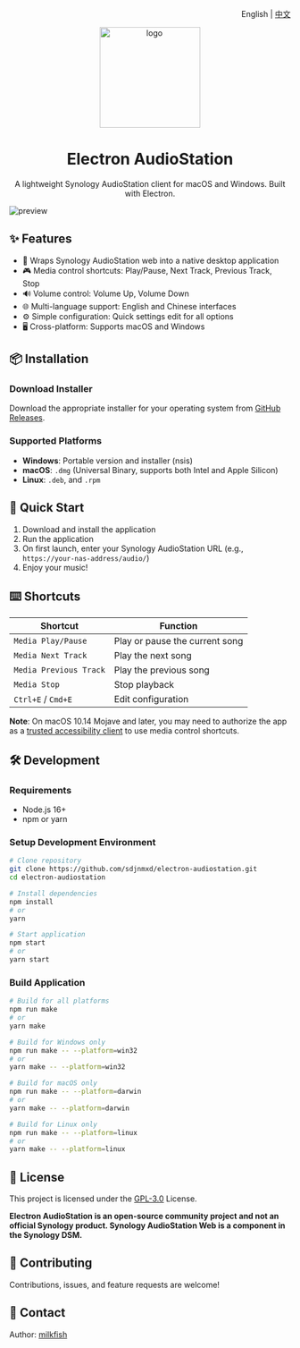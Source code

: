 <p align="right">
  English | <a href="README.md">中文</a>
</p>

<p align="center">
  <img src="assets/icon.png" alt="logo" height="180" />
</p>

<h1 align="center">Electron AudioStation</h1>

<p align="center">
  A lightweight Synology AudioStation client for macOS and Windows. Built with Electron.
</p>

![preview](https://user-images.githubusercontent.com/6388562/64693419-d34c0380-d4c9-11e9-90e8-1fdc0d778c36.png)

## ✨ Features

- 🎵 Wraps Synology AudioStation web into a native desktop application
- 🎮 Media control shortcuts: Play/Pause, Next Track, Previous Track, Stop
- 🔊 Volume control: Volume Up, Volume Down
- 🌐 Multi-language support: English and Chinese interfaces
- ⚙️ Simple configuration: Quick settings edit for all options
- 🖥️ Cross-platform: Supports macOS and Windows

## 📦 Installation

### Download Installer

Download the appropriate installer for your operating system from [GitHub Releases](https://github.com/sdjnmxd/electron-audiostation/releases).

### Supported Platforms

- **Windows**: Portable version and installer (nsis)
- **macOS**: `.dmg` (Universal Binary, supports both Intel and Apple Silicon)
- **Linux**: `.deb`, and `.rpm`

## 🚀 Quick Start

1. Download and install the application
2. Run the application
3. On first launch, enter your Synology AudioStation URL (e.g., `https://your-nas-address/audio/`)
4. Enjoy your music!

## ⌨️ Shortcuts

| Shortcut | Function |
|----------|----------|
| `Media Play/Pause` | Play or pause the current song |
| `Media Next Track` | Play the next song |
| `Media Previous Track` | Play the previous song |
| `Media Stop` | Stop playback |
| `Ctrl+E` / `Cmd+E` | Edit configuration |

**Note**: On macOS 10.14 Mojave and later, you may need to authorize the app as a [trusted accessibility client](https://developer.apple.com/library/archive/documentation/Accessibility/Conceptual/AccessibilityMacOSX/OSXAXTestingApps.html) to use media control shortcuts.

## 🛠️ Development

### Requirements

- Node.js 16+
- npm or yarn

### Setup Development Environment

```bash
# Clone repository
git clone https://github.com/sdjnmxd/electron-audiostation.git
cd electron-audiostation

# Install dependencies
npm install
# or
yarn

# Start application
npm start
# or
yarn start
```

### Build Application

```bash
# Build for all platforms
npm run make
# or
yarn make

# Build for Windows only
npm run make -- --platform=win32
# or
yarn make -- --platform=win32

# Build for macOS only
npm run make -- --platform=darwin
# or
yarn make -- --platform=darwin

# Build for Linux only
npm run make -- --platform=linux
# or
yarn make -- --platform=linux
```

## 📝 License

This project is licensed under the [GPL-3.0](LICENSE) License.

**Electron AudioStation is an open-source community project and not an official Synology product. Synology AudioStation Web is a component in the Synology DSM.**

## 🤝 Contributing

Contributions, issues, and feature requests are welcome!

## 📧 Contact

Author: [milkfish](https://www.milkfish.site) 